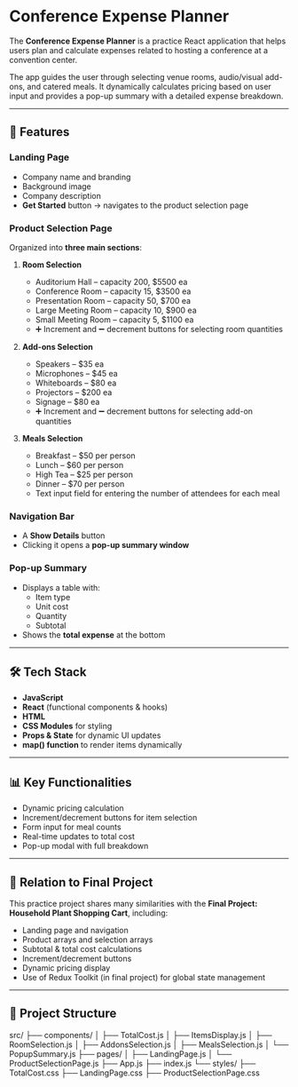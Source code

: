 # Conference Expense Planner

The **Conference Expense Planner** is a practice React application that helps users plan and calculate expenses related to hosting a conference at a convention center.  

The app guides the user through selecting venue rooms, audio/visual add-ons, and catered meals. It dynamically calculates pricing based on user input and provides a pop-up summary with a detailed expense breakdown.  

---

## 🚀 Features

### Landing Page
- Company name and branding  
- Background image  
- Company description  
- **Get Started** button → navigates to the product selection page  

### Product Selection Page
Organized into **three main sections**:

1. **Room Selection**  
   - Auditorium Hall – capacity 200, $5500 ea  
   - Conference Room – capacity 15, $3500 ea  
   - Presentation Room – capacity 50, $700 ea  
   - Large Meeting Room – capacity 10, $900 ea  
   - Small Meeting Room – capacity 5, $1100 ea  
   - ➕ Increment and ➖ decrement buttons for selecting room quantities  

2. **Add-ons Selection**  
   - Speakers – $35 ea  
   - Microphones – $45 ea  
   - Whiteboards – $80 ea  
   - Projectors – $200 ea  
   - Signage – $80 ea  
   - ➕ Increment and ➖ decrement buttons for selecting add-on quantities  

3. **Meals Selection**  
   - Breakfast – $50 per person  
   - Lunch – $60 per person  
   - High Tea – $25 per person  
   - Dinner – $70 per person  
   - Text input field for entering the number of attendees for each meal  

### Navigation Bar
- A **Show Details** button  
- Clicking it opens a **pop-up summary window**  

### Pop-up Summary
- Displays a table with:
  - Item type  
  - Unit cost  
  - Quantity  
  - Subtotal  
- Shows the **total expense** at the bottom  

---

## 🛠️ Tech Stack
- **JavaScript**
- **React** (functional components & hooks)
- **HTML** 
- **CSS Modules** for styling  
- **Props & State** for dynamic UI updates  
- **map() function** to render items dynamically  

---

## 📊 Key Functionalities
- Dynamic pricing calculation  
- Increment/decrement buttons for item selection  
- Form input for meal counts  
- Real-time updates to total cost  
- Pop-up modal with full breakdown  

---

## 🔮 Relation to Final Project
This practice project shares many similarities with the **Final Project: Household Plant Shopping Cart**, including:  
- Landing page and navigation  
- Product arrays and selection arrays  
- Subtotal & total cost calculations  
- Increment/decrement buttons  
- Dynamic pricing display  
- Use of Redux Toolkit (in final project) for global state management  

---

## 📂 Project Structure
src/
├── components/
│ ├── TotalCost.js
│ ├── ItemsDisplay.js
│ ├── RoomSelection.js
│ ├── AddonsSelection.js
│ ├── MealsSelection.js
│ └── PopupSummary.js
├── pages/
│ ├── LandingPage.js
│ └── ProductSelectionPage.js
├── App.js
├── index.js
└── styles/
├── TotalCost.css
├── LandingPage.css
├── ProductSelectionPage.css
